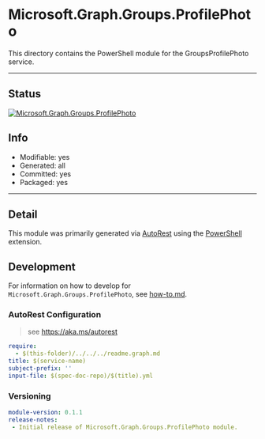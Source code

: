 <!-- region Generated -->
# Microsoft.Graph.Groups.ProfilePhoto
This directory contains the PowerShell module for the GroupsProfilePhoto service.

---
## Status
[![Microsoft.Graph.Groups.ProfilePhoto](https://img.shields.io/powershellgallery/v/Microsoft.Graph.Groups.ProfilePhoto.svg?style=flat-square&label=Microsoft.Graph.Groups.ProfilePhoto "Microsoft.Graph.Groups.ProfilePhoto")](https://www.powershellgallery.com/packages/Microsoft.Graph.Groups.ProfilePhoto/)

## Info
- Modifiable: yes
- Generated: all
- Committed: yes
- Packaged: yes

---
## Detail
This module was primarily generated via [AutoRest](https://github.com/Azure/autorest) using the [PowerShell](https://github.com/Azure/autorest.powershell) extension.

## Development
For information on how to develop for `Microsoft.Graph.Groups.ProfilePhoto`, see [how-to.md](how-to.md).
<!-- endregion -->

### AutoRest Configuration

> see https://aka.ms/autorest

``` yaml
require:
  - $(this-folder)/../../../readme.graph.md
title: $(service-name)
subject-prefix: ''
input-file: $(spec-doc-repo)/$(title).yml
```
### Versioning

``` yaml
module-version: 0.1.1
release-notes:
 - Initial release of Microsoft.Graph.Groups.ProfilePhoto module.
```

